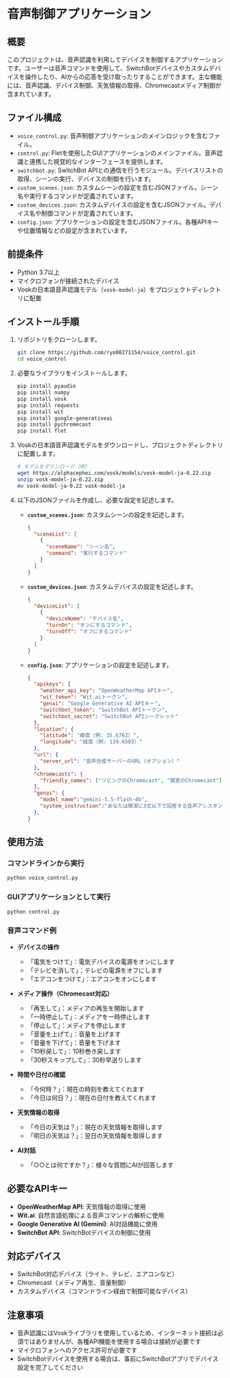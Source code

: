 # 音声制御アプリケーション

## 概要
このプロジェクトは、音声認識を利用してデバイスを制御するアプリケーションです。ユーザーは音声コマンドを使用して、SwitchBotデバイスやカスタムデバイスを操作したり、AIからの応答を受け取ったりすることができます。主な機能には、音声認識、デバイス制御、天気情報の取得、Chromecastメディア制御が含まれています。

## ファイル構成
- `voice_control.py`: 音声制御アプリケーションのメインロジックを含むファイル。
- `control.py`: Fletを使用したGUIアプリケーションのメインファイル。音声認識と連携した視覚的なインターフェースを提供します。
- `switchbot.py`: SwitchBot APIとの通信を行うモジュール。デバイスリストの取得、シーンの実行、デバイスの制御を行います。
- `custom_scenes.json`: カスタムシーンの設定を含むJSONファイル。シーン名や実行するコマンドが定義されています。
- `custom_devices.json`: カスタムデバイスの設定を含むJSONファイル。デバイス名や制御コマンドが定義されています。
- `config.json`: アプリケーションの設定を含むJSONファイル。各種APIキーや位置情報などの設定が含まれています。

## 前提条件
- Python 3.7以上
- マイクロフォンが接続されたデバイス
- Voskの日本語音声認識モデル（`vosk-model-ja`）をプロジェクトディレクトリに配置

## インストール手順
1. リポジトリをクローンします。
   ```bash
   git clone https://github.com/ryo08271154/voice_control.git
   cd voice_control
   ```

2. 必要なライブラリをインストールします。
   ```bash
   pip install pyaudio
   pip install numpy
   pip install vosk
   pip install requests
   pip install wit
   pip install google-generativeai
   pip install pychromecast
   pip install flet
   ```

3. Voskの日本語音声認識モデルをダウンロードし、プロジェクトディレクトリに配置します。
   ```bash
   # モデルをダウンロード（例）
   wget https://alphacephei.com/vosk/models/vosk-model-ja-0.22.zip
   unzip vosk-model-ja-0.22.zip
   mv vosk-model-ja-0.22 vosk-model-ja
   ```

4. 以下のJSONファイルを作成し、必要な設定を記述します。

   - **`custom_scenes.json`**: カスタムシーンの設定を記述します。
     ```json
     {
       "sceneList": [
         {
           "sceneName": "シーン名",
           "command": "実行するコマンド"
         }
       ]
     }
     ```

   - **`custom_devices.json`**: カスタムデバイスの設定を記述します。
     ```json
     {
       "deviceList": [
         {
           "deviceName": "デバイス名",
           "turnOn": "オンにするコマンド",
           "turnOff": "オフにするコマンド"
         }
       ]
     }
     ```

   - **`config.json`**: アプリケーションの設定を記述します。
     ```json
     {
       "apikeys": {
         "weather_api_key": "OpenWeatherMap APIキー",
         "wit_token": "Wit.aiトークン",
         "genai": "Google Generative AI APIキー",
         "switchbot_token": "SwitchBot APIトークン",
         "switchbot_secret": "SwitchBot APIシークレット"
       },
       "location": {
         "latitude": "緯度（例: 35.6762）",
         "longitude": "経度（例: 139.6503）"
       },
       "url": {
         "server_url": "音声合成サーバーのURL（オプション）"
       },
       "chromecasts": {
         "friendly_names": ["リビングのChromecast", "寝室のChromecast"]
       },
       "genai": {
         "model_name":"gemini-1.5-flash-8b",
         "system_instruction":"あなたは簡潔に3文以下で回答する音声アシスタントです"
       },
     }
     ```

## 使用方法

### コマンドラインから実行
```bash
python voice_control.py
```

### GUIアプリケーションとして実行
```bash
python control.py
```

### 音声コマンド例

- **デバイスの操作**
  - 「電気をつけて」：電気デバイスの電源をオンにします
  - 「テレビを消して」：テレビの電源をオフにします
  - 「エアコンをつけて」：エアコンをオンにします

- **メディア操作（Chromecast対応）**
  - 「再生して」：メディアの再生を開始します
  - 「一時停止して」：メディアを一時停止します
  - 「停止して」：メディアを停止します
  - 「音量を上げて」：音量を上げます
  - 「音量を下げて」：音量を下げます
  - 「10秒戻して」：10秒巻き戻します
  - 「30秒スキップして」：30秒早送りします

- **時間や日付の確認**
  - 「今何時？」：現在の時刻を教えてくれます
  - 「今日は何日？」：現在の日付を教えてくれます

- **天気情報の取得**
  - 「今日の天気は？」：現在の天気情報を取得します
  - 「明日の天気は？」：翌日の天気情報を取得します

- **AI対話**
  - 「○○とは何ですか？」：様々な質問にAIが回答します

## 必要なAPIキー
- **OpenWeatherMap API**: 天気情報の取得に使用
- **Wit.ai**: 自然言語処理による音声コマンドの解析に使用
- **Google Generative AI (Gemini)**: AI対話機能に使用
- **SwitchBot API**: SwitchBotデバイスの制御に使用

## 対応デバイス
- SwitchBot対応デバイス（ライト、テレビ、エアコンなど）
- Chromecast（メディア再生、音量制御）
- カスタムデバイス（コマンドライン経由で制御可能なデバイス）

## 注意事項
- 音声認識にはVoskライブラリを使用しているため、インターネット接続は必須ではありませんが、各種API機能を使用する場合は接続が必要です
- マイクロフォンへのアクセス許可が必要です
- SwitchBotデバイスを使用する場合は、事前にSwitchBotアプリでデバイス設定を完了してください
